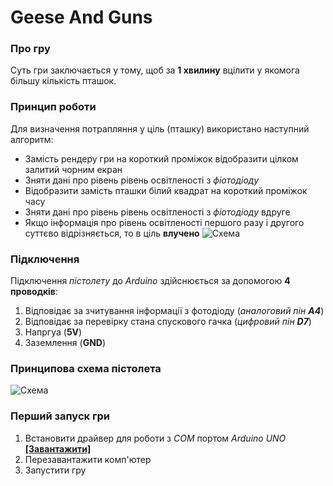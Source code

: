 # Geese And Guns
### Про гру
Суть гри заключається у тому, щоб за **1 хвилину** вцілити у якомога більшу кількість пташок.
### Принцип роботи
Для визначення потрапляння у ціль (пташку) використано наступний алгоритм:
* Замість рендеру гри на короткий проміжок відобразити цілком залитий чорним екран
* Зняти дані про рівень рівень освітленості з *фіотодіоду*
* Відобразити замість пташки білий квадрат на короткий проміжок часу
* Зняти дані про рівень рівень освітленості з *фіотодіоду* вдруге
* Якщо інформація про рівень освітленості першого разу і другого суттєво відрізняється, то в ціль **влучено**
![Схема](https://raw.githubusercontent.com/potterua/GeeseAndGuns/master/chart.png)
### Підключення
Підключення *пістолету* до *Arduino* здійснюється за допомогою **4 проводків**:
1. Відповідає за зчитування інформації з фотодіоду (*аналоговий пін **A4***)
2. Відповідає за  перевірку стана спускового гачка (*цифровий пін **D7***)
3. Напргуа (**5V**)
4. Заземлення (**GND**)
### Принципова схема пістолета
![Схема](https://github.com/potterua/GeeseAndGuns/raw/master/scheme.png)
### Перший запуск гри
1. Встановити драйвер для роботи з *COM* портом *Arduino UNO* [**[Завантажити]**](https://www.arduino.cc/en/Main/Software)
2. Перезавантажити комп'ютер
3. Запустити гру
